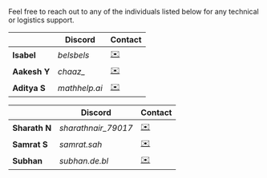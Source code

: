 Feel free to reach out to any of the individuals listed below for any technical or logistics support.

<!-- tabs:start -->

<!-- tab:Admin -->
&#x200B;&#x200B;            | Discord           | Contact                                                                         
 ---------------- | ----------------- | ----------------------------------------------------------------------------- 
**Isabel** | *belsbels* | [:envelope:](mailto:isabelcr.ma@gmail.com)
**Aakesh Y**| *chaaz_*| [:envelope:](mailto:aakeshyoga123@gmail.com)
**Aditya S** | *mathhelp.ai*|  [:envelope:](mailto:aditya@bytelearn.ai)

<!-- tabs:end -->


<!-- tabs:start -->

<!-- tab:Developers -->
&#x200B;&#x200B;            | Discord           | Contact                                                                         
 ---------------- | ----------------- | ----------------------------------------------------------------------------- 
**Sharath N** | *sharathnair_79017* | [:envelope:](mailto:sharath@bytelearn.ai)
**Samrat S** | *samrat.sah*|  [:envelope:](mailto:samrat.sah@bytelearn.ai)
**Subhan**| *subhan.de.bl*| [:envelope:]()
<!-- tabs:end -->

<!-- tabs:start -->
